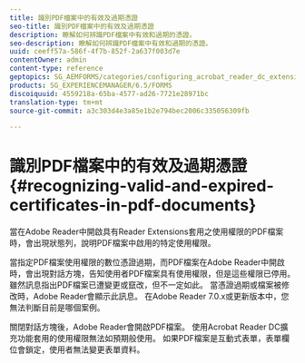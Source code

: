 ```yaml
---
title: 識別PDF檔案中的有效及過期憑證
seo-title: 識別PDF檔案中的有效及過期憑證
description: 瞭解如何辨識PDF檔案中有效和過期的憑證。
seo-description: 瞭解如何辨識PDF檔案中有效和過期的憑證。
uuid: ceeff57a-586f-4f7b-852f-2a637f003d7e
contentOwner: admin
content-type: reference
geptopics: SG_AEMFORMS/categories/configuring_acrobat_reader_dc_extensions
products: SG_EXPERIENCEMANAGER/6.5/FORMS
discoiquuid: 4559218a-65ba-4577-ad26-7721e28971bc
translation-type: tm+mt
source-git-commit: a3c303d4e3a85e1b2e794bec2006c335056309fb

---
```



# 識別PDF檔案中的有效及過期憑證 {#recognizing-valid-and-expired-certificates-in-pdf-documents}

當在Adobe Reader中開啟具有Reader Extensions套用之使用權限的PDF檔案時，會出現狀態列，說明PDF檔案中啟用的特定使用權限。

當指定PDF檔案使用權限的數位憑證過期，而PDF檔案在Adobe Reader中開啟時，會出現對話方塊，告知使用者PDF檔案具有使用權限，但是這些權限已停用。 雖然訊息指出PDF檔案已遭變更或竄改，但不一定如此。 當憑證過期或檔案被修改時，Adobe Reader會顯示此訊息。 在Adobe Reader 7.0.x或更新版本中，您無法判斷目前是哪個案例。

關閉對話方塊後，Adobe Reader會開啟PDF檔案。 使用Acrobat Reader DC擴充功能套用的使用權限無法如預期般使用。 如果PDF檔案是互動式表單，表單欄位會鎖定，使用者無法變更表單資料。
